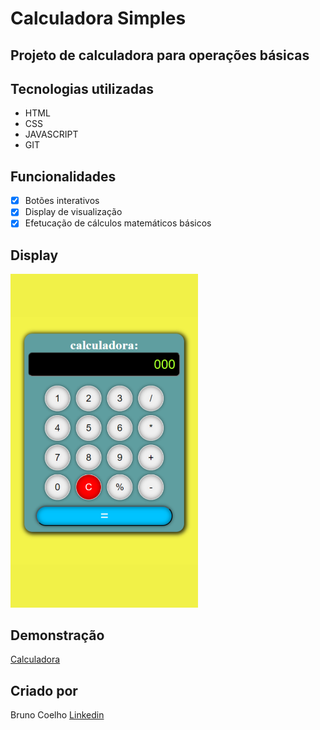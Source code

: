 # Calculadora Simples
## Projeto de calculadora para operações básicas

## Tecnologias utilizadas
- HTML
- CSS
- JAVASCRIPT
- GIT

## Funcionalidades
- [x] Botões interativos
- [x] Display de visualização
- [x] Efetucação de cálculos matemáticos básicos

## Display
<img src="./Assets/calculadora.png" alt="foto_calculadora" style="width:300px">

## Demonstração
[Calculadora]()

## Criado por
Bruno Coelho
[Linkedin](www.linkedin.com/in/bruno-coelho-97b630220)